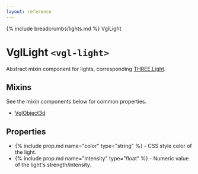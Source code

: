 ```yaml
---
layout: reference
---
```

{% include breadcrumbs/lights.md %} VglLight
# VglLight `<vgl-light>`
Abstract mixin component for lights, corresponding [THREE.Light](https://threejs.org/docs/index.html#api/lights/Light).
## Mixins
See the mixin components below for common properties.
* [VglObject3d](vgl-object3d)

## Properties
* {% include prop.md name="color" type="string" %} - CSS style color of the light.
* {% include prop.md name="intensity" type="float" %} - Numeric value of the light's strength/intensity.
